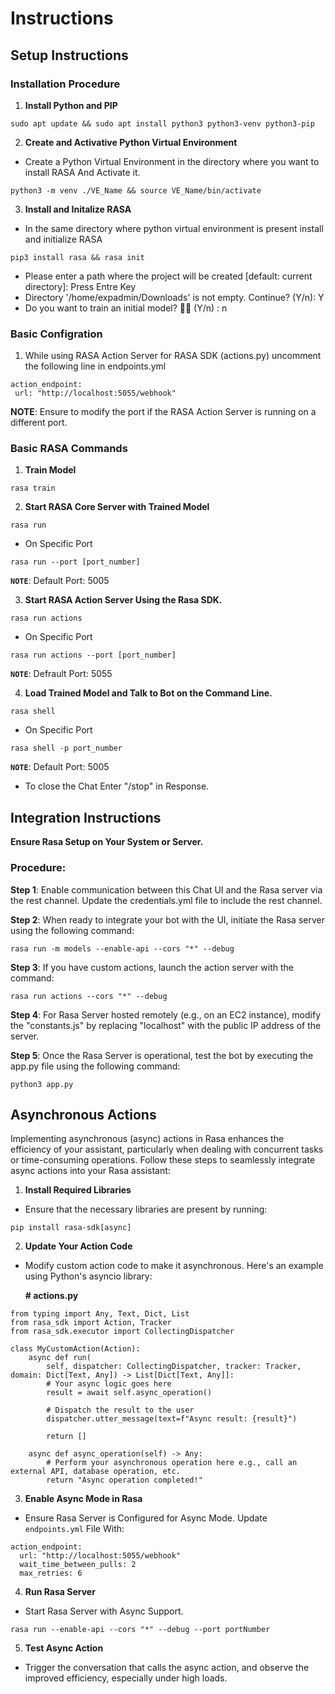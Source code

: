 # Instructions

## Setup Instructions

### Installation Procedure 

1. **Install Python and PIP**
```
sudo apt update && sudo apt install python3 python3-venv python3-pip
```

2. **Create and Activative Python Virtual Environment**
- Create a Python Virtual Environment in the directory where you want to install RASA And Activate it.
```
python3 -m venv ./VE_Name && source VE_Name/bin/activate
```

3. **Install and Initalize RASA**
- In the same directory where python virtual environment is present install and initialize RASA
```
pip3 install rasa && rasa init
```
- Please enter a path where the project will be created [default: current directory]: Press Entre Key
- Directory '/home/expadmin/Downloads' is not empty. Continue? (Y/n): Y
- Do you want to train an initial model? 💪🏽 (Y/n) : n


### Basic Configration
1. While using RASA Action Server for RASA SDK (actions.py) uncomment the following line in endpoints.yml
```
action_endpoint:
 url: "http://localhost:5055/webhook"
```
 **NOTE**: Ensure to modify the port if the RASA Action Server is running on a different port.


### Basic RASA Commands
1. **Train Model**
```
rasa train
```

2. **Start RASA Core Server with Trained Model**
```
rasa run
```
- On Specific Port
```
rasa run --port [port_number]
```
**`NOTE`**: Default Port: 5005

3. **Start RASA Action Server Using the Rasa SDK.**
```
rasa run actions	
```
- On Specific Port
```
rasa run actions --port [port_number]
```
**`NOTE`**: Defrault Port: 5055

4. **Load Trained Model and Talk to Bot on the Command Line.**
```
rasa shell
```
- On Specific Port
```
rasa shell -p port_number
```
**`NOTE`**: Default Port: 5005  
- To close the Chat Enter "/stop" in Response.

## Integration Instructions

**Ensure Rasa Setup on Your System or Server.**

### Procedure:

**Step 1**: Enable communication between this Chat UI and the Rasa server via the rest channel. Update the credentials.yml file to include the rest channel.

**Step 2**: When ready to integrate your bot with the UI, initiate the Rasa server using the following command:
```
rasa run -m models --enable-api --cors "*" --debug
```
**Step 3**: If you have custom actions, launch the action server with the command:
```
rasa run actions --cors "*" --debug
```
**Step 4**: For Rasa Server hosted remotely (e.g., on an EC2 instance), modify the "constants.js" by replacing "localhost" with the public IP address of the server.

**Step 5**: Once the Rasa Server is operational, test the bot by executing the app.py file using the following command:
```
python3 app.py
```

## Asynchronous Actions
Implementing asynchronous (async) actions in Rasa enhances the efficiency of your assistant, particularly when dealing with concurrent tasks or time-consuming operations. Follow these steps to seamlessly integrate async actions into your Rasa assistant:

1. **Install Required Libraries**
- Ensure that the necessary libraries are present by running:
```
pip install rasa-sdk[async]
```
2. **Update Your Action Code**
- Modify custom action code to make it asynchronous. Here's an example using Python's asyncio library:

    **# actions.py**
```
from typing import Any, Text, Dict, List
from rasa_sdk import Action, Tracker
from rasa_sdk.executor import CollectingDispatcher

class MyCustomAction(Action):
    async def run(
        self, dispatcher: CollectingDispatcher, tracker: Tracker, domain: Dict[Text, Any]) -> List[Dict[Text, Any]]:
        # Your async logic goes here
        result = await self.async_operation()

        # Dispatch the result to the user
        dispatcher.utter_message(text=f"Async result: {result}")

        return []
    
    async def async_operation(self) -> Any:
        # Perform your asynchronous operation here e.g., call an external API, database operation, etc.
        return "Async operation completed!"
```

3. **Enable Async Mode in Rasa**
- Ensure  Rasa Server is Configured for Async Mode. Update `endpoints.yml` File With:
```
action_endpoint:
  url: "http://localhost:5055/webhook"
  wait_time_between_pulls: 2
  max_retries: 6
```

4. **Run Rasa Server**
- Start Rasa Server with Async Support.
```
rasa run --enable-api --cors "*" --debug --port portNumber
```

5. **Test Async Action**
- Trigger the conversation that calls the async action, and observe the improved efficiency, especially under high loads.